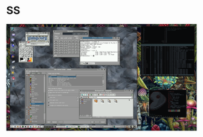 SS
===========
![Screenshot](https://raw.githubusercontent.com/zr0/SS/refs/heads/main/kde1_000.png "screenshot")
